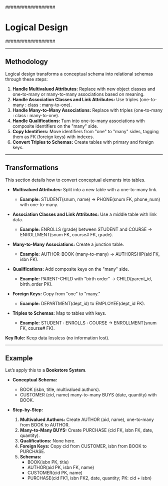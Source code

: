 ##################
# Logical Design #
##################

---

## Methodology
Logical design transforms a conceptual schema into relational schemas through these steps:

1. **Handle Multivalued Attributes:** Replace with new object classes and one-to-many or many-to-many associations based on meaning.
2. **Handle Association Classes and Link Attributes:** Use triples (one-to-many : class : many-to-one).
3. **Handle Many-to-Many Associations:** Replace with triples (one-to-many : class : many-to-one).
4. **Handle Qualifications:** Turn into one-to-many associations with composite identifiers on the "many" side.
5. **Copy Identifiers:** Move identifiers from "one" to "many" sides, tagging them as FK (foreign keys) with indexes.
6. **Convert Triples to Schemas:** Create tables with primary and foreign keys.

---

## Transformations
This section details how to convert conceptual elements into tables.

- **Multivalued Attributes:** Split into a new table with a one-to-many link.
  - **Example:** STUDENT(snum, name) → PHONE(snum FK, phone_num) with one-to-many.

- **Association Classes and Link Attributes:** Use a middle table with link data.
  - **Example:** ENROLLS (grade) between STUDENT and COURSE → ENROLLMENT(snum FK, course# FK, grade).

- **Many-to-Many Associations:** Create a junction table.
  - **Example:** AUTHOR-BOOK (many-to-many) → AUTHORSHIP(aid FK, isbn FK).

- **Qualifications:** Add composite keys on the "many" side.
  - **Example:** PARENT-CHILD with "birth order" → CHILD(parent_id, birth_order PK).

- **Foreign Keys:** Copy from "one" to "many."
  - **Example:** DEPARTMENT(dept_id) to EMPLOYEE(dept_id FK).
  
- **Triples to Schemas:** Map to tables with keys.
  - **Example:** STUDENT : ENROLLS : COURSE → ENROLLMENT(snum FK, course# FK).

**Key Rule:** Keep data lossless (no information lost).

---

## Example
Let’s apply this to a **Bookstore System**.

- **Conceptual Schema:**
  - BOOK (isbn, title, multivalued authors).
  - CUSTOMER (cid, name) many-to-many BUYS (date, quantity) with BOOK.

- **Step-by-Step:**
  1. **Multivalued Authors:** Create AUTHOR (aid, name), one-to-many from BOOK to AUTHOR.
  2. **Many-to-Many BUYS:** Create PURCHASE (cid FK, isbn FK, date, quantity).
  3. **Qualifications:** None here.
  4. **Foreign Keys:** Copy cid from CUSTOMER, isbn from BOOK to PURCHASE.
  5. **Schemas:**
     - BOOK(isbn PK, title)
     - AUTHOR(aid PK, isbn FK, name)
     - CUSTOMER(cid PK, name)
     - PURCHASE(cid FK1, isbn FK2, date, quantity; PK: cid + isbn)
